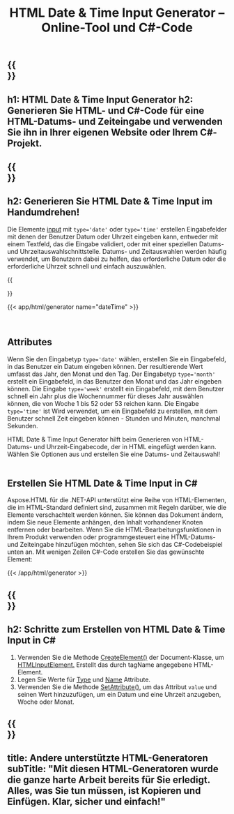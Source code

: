 ﻿---
translation: true
title: HTML Date & Time Input Generator – Online-Tool und C#-Code
template: /templates/_template-generators-child.md
description: Generieren Sie HTML- und C#-Code für HTML Date & Time Input und verwenden Sie ihn in Ihrer eigenen Website oder Ihrem C#-Projekt.
url: /net/generators/date-time/
platformtag: net
generator: HTML Date & Time Input Generator
element: HTML Date & Time Input
tag: date-time
---

{{<section banner>}}
---
h1: HTML Date & Time Input Generator
h2: Generieren Sie HTML- und C#-Code für eine HTML-Datums- und Zeiteingabe und verwenden Sie ihn in Ihrer eigenen Website oder Ihrem C#-Projekt.
---

{{<section overview>}}
---
h2: Generieren Sie HTML Date & Time Input im Handumdrehen!
---

Die Elemente [input](https://html.spec.whatwg.org/multipage/input.html#the-input-element) mit `type='date'` oder `type='time'` erstellen Eingabefelder mit denen der Benutzer Datum oder Uhrzeit eingeben kann, entweder mit einem Textfeld, das die Eingabe validiert, oder mit einer speziellen Datums- und Uhrzeitauswahlschnittstelle. Datums- und Zeitauswahlen werden häufig verwendet, um Benutzern dabei zu helfen, das erforderliche Datum oder die erforderliche Uhrzeit schnell und einfach auszuwählen.

{{<section plugin>}}

{{< app/html/generator name="dateTime" >}}

<br>
<h2> Attributes </h2>

Wenn Sie den Eingabetyp `type='date'` wählen, erstellen Sie ein Eingabefeld, in das Benutzer ein Datum eingeben können. Der resultierende Wert umfasst das Jahr, den Monat und den Tag.
Der Eingabetyp `type='month'` erstellt ein Eingabefeld, in das Benutzer den Monat und das Jahr eingeben können. Die Eingabe `type='week'` erstellt ein Eingabefeld, mit dem Benutzer schnell ein Jahr plus die Wochennummer für dieses Jahr auswählen können, die von Woche 1 bis 52 oder 53 reichen kann. Die Eingabe `type='time'` ist Wird verwendet, um ein Eingabefeld zu erstellen, mit dem Benutzer schnell Zeit eingeben können - Stunden und Minuten, manchmal Sekunden.

HTML Date & Time Input Generator hilft beim Generieren von HTML-Datums- und Uhrzeit-Eingabecode, der in HTML eingefügt werden kann. Wählen Sie Optionen aus und erstellen Sie eine Datums- und Zeitauswahl!<br><br>

<h2> Erstellen Sie HTML Date & Time Input in C#</h2>

Aspose.HTML für die .NET-API unterstützt eine Reihe von HTML-Elementen, die im HTML-Standard definiert sind, zusammen mit Regeln darüber, wie die Elemente verschachtelt werden können. Sie können das Dokument ändern, indem Sie neue Elemente anhängen, den Inhalt vorhandener Knoten entfernen oder bearbeiten. Wenn Sie die HTML-Bearbeitungsfunktionen in Ihrem Produkt verwenden oder programmgesteuert eine HTML-Datums- und Zeiteingabe hinzufügen möchten, sehen Sie sich das C#-Codebeispiel unten an. Mit wenigen Zeilen C#-Code erstellen Sie das gewünschte Element:

{{< /app/html/generator >}}

{{<section steps>}}
---
h2: Schritte zum Erstellen von HTML Date & Time Input in C#
---
1. Verwenden Sie die Methode [CreateElement()](https://reference.aspose.com/html/net/aspose.html.dom/document/createelement/) der Document-Klasse, um [HTMLInputElement.](https://reference.aspose.com/html/net/aspose.html/htmlinputelement/) Erstellt das durch tagName angegebene HTML-Element.
1. Legen Sie Werte für [Type](https://reference.aspose.com/html/net/aspose.html/htmlinputelement/type/) und [Name](https://reference.aspose.com/html/net/aspose.html/htmlinputelement/name/) Attribute.
1. Verwenden Sie die Methode [SetAttribute()](https://reference.aspose.com/html/net/aspose.html.dom/element/setattribute/), um das Attribut `value` und seinen Wert hinzuzufügen, um ein Datum und eine Uhrzeit anzugeben, Woche oder Monat.

{{<section other-generators>}}
---
title: Andere unterstützte HTML-Generatoren
subTitle: "Mit diesen HTML-Generatoren wurde die ganze harte Arbeit bereits für Sie erledigt. Alles, was Sie tun müssen, ist Kopieren und Einfügen. Klar, sicher und einfach!"
---